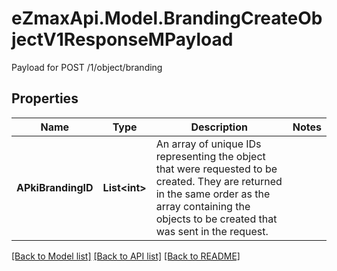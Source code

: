 # eZmaxApi.Model.BrandingCreateObjectV1ResponseMPayload
Payload for POST /1/object/branding

## Properties

Name | Type | Description | Notes
------------ | ------------- | ------------- | -------------
**APkiBrandingID** | **List&lt;int&gt;** | An array of unique IDs representing the object that were requested to be created.  They are returned in the same order as the array containing the objects to be created that was sent in the request. | 

[[Back to Model list]](../README.md#documentation-for-models) [[Back to API list]](../README.md#documentation-for-api-endpoints) [[Back to README]](../README.md)

